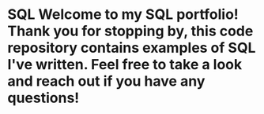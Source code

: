 # SQL Welcome to my SQL portfolio! Thank you for stopping by, this code repository contains examples of SQL I've written. Feel free to take a look and reach out if you have any questions!
